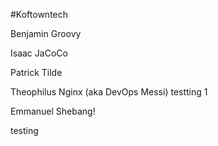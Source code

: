 #Koftowntech

Benjamin Groovy 

Isaac JaCoCo

Patrick Tilde

Theophilus Nginx (aka DevOps Messi) testting 1

Emmanuel Shebang!

testing 

